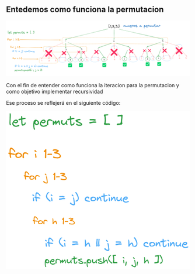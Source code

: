 
## Entedemos como funciona la permutacion

![Permutacion](image.png)

Con el fin de entender como funciona la iteracion para la permutacion y como objetivo implementar recursividad

Ese proceso se reflejerá en el siguiente código:

![Permutacion](code.png)
